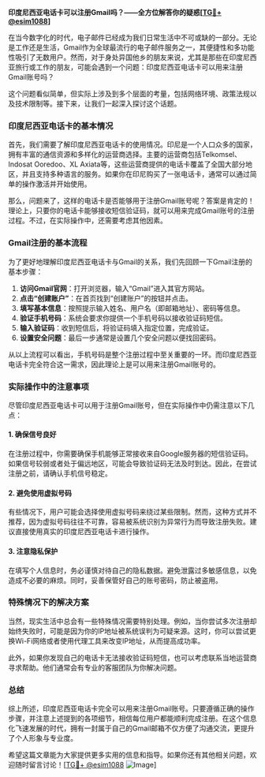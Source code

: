 **印度尼西亚电话卡可以注册Gmail吗？——全方位解答你的疑惑[[TG💪+ @esim1088](https://t.me/s/esim1088)]**

在当今数字化的时代，电子邮件已经成为我们日常生活中不可或缺的一部分。无论是工作还是生活，Gmail作为全球最流行的电子邮件服务之一，其便捷性和多功能性吸引了无数用户。然而，对于身处异国他乡的朋友来说，尤其是那些在印度尼西亚旅行或工作的朋友，可能会遇到一个问题：印度尼西亚电话卡可以用来注册Gmail账号吗？

这个问题看似简单，但实际上涉及到多个层面的考量，包括网络环境、政策法规以及技术限制等。接下来，让我们一起深入探讨这个话题。

### 印度尼西亚电话卡的基本情况

首先，我们需要了解印度尼西亚电话卡的使用情况。印尼是一个人口众多的国家，拥有丰富的通信资源和多样化的运营商选择。主要的运营商包括Telkomsel、Indosat Ooredoo、XL Axiata等，这些运营商提供的电话卡覆盖了全国大部分地区，并且支持多种语言的服务。如果你在印尼购买了一张电话卡，通常可以通过简单的操作激活并开始使用。

那么，问题来了，这样的电话卡是否能够用于注册Gmail账号呢？答案是肯定的！理论上，只要你的电话卡能够接收短信验证码，就可以用来完成Gmail账号的注册过程。不过，在实际操作中，还需要考虑其他因素。

### Gmail注册的基本流程

为了更好地理解印度尼西亚电话卡与Gmail的关系，我们先回顾一下Gmail注册的基本步骤：

1. **访问Gmail官网**：打开浏览器，输入“Gmail”进入其官方网站。
2. **点击“创建账户”**：在首页找到“创建账户”的按钮并点击。
3. **填写基本信息**：按照提示输入姓名、用户名（即邮箱地址）、密码等信息。
4. **验证手机号码**：系统会要求你提供一个手机号码以接收验证码短信。
5. **输入验证码**：收到短信后，将验证码填入指定位置，完成验证。
6. **设置安全问题**：最后一步通常是设置几个安全问题以便找回密码。

从以上流程可以看出，手机号码是整个注册过程中至关重要的一环。而印度尼西亚电话卡完全符合这一需求，因此理论上是可以用来注册Gmail账号的。

### 实际操作中的注意事项

尽管印度尼西亚电话卡可以用于注册Gmail账号，但在实际操作中仍需注意以下几点：

#### 1. 确保信号良好
在注册过程中，你需要确保手机能够正常接收来自Google服务器的短信验证码。如果信号较弱或者处于偏远地区，可能会导致验证码无法及时到达。因此，在尝试注册之前，请确认手机信号稳定。

#### 2. 避免使用虚拟号码
有些情况下，用户可能会选择使用虚拟号码来绕过某些限制。然而，这种方式并不推荐，因为虚拟号码往往不可靠，容易被系统识别为异常行为而导致注册失败。建议直接使用真实的印度尼西亚电话卡进行操作。

#### 3. 注意隐私保护
在填写个人信息时，务必谨慎对待自己的隐私数据。避免泄露过多敏感信息，以免造成不必要的麻烦。同时，妥善保管好自己的账号密码，防止被盗用。

### 特殊情况下的解决方案

当然，现实生活中总会有一些特殊情况需要特别处理。例如，当你尝试多次注册却始终失败时，可能是因为你的IP地址被系统误判为可疑来源。这时，你可以尝试更换Wi-Fi网络或者使用代理工具来改变IP地址，从而提高成功率。

此外，如果你发现自己的电话卡无法接收验证码短信，也可以考虑联系当地运营商寻求帮助。他们通常会有专业的客服团队为你解决问题。

### 总结

综上所述，印度尼西亚电话卡完全可以用来注册Gmail账号。只要遵循正确的操作步骤，并注意上述提到的各项细节，相信每位用户都能顺利完成注册。在这个信息化飞速发展的时代，拥有一封属于自己的Gmail邮箱不仅方便了沟通交流，更提升了个人形象与专业度。

希望这篇文章能为大家提供更多实用的信息和指导。如果你还有其他相关问题，欢迎随时留言讨论！[[TG💪+ @esim1088](https://t.me/s/esim1088) ![Image](https://i.postimg.cc/4NQfJmqS/Snipaste-2025-05-13-00-14-12.png)]